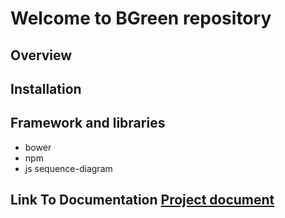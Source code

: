 # Welcome to BGreen repository

## Overview
## Installation

## Framework and libraries
  * bower
  * npm
  * js sequence-diagram
## Link To Documentation [Project document](doc/BGreenDoc_v.1.0.md)





